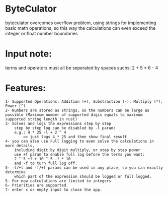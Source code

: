 # ByteCulator
byteculator overcomes overflow problem, using strings for implementing basic math operations, 
so this way the calculations can even exceed the integer or float number boundaries

# Input note:
terms and operators must all be seperated by spaces suchs: 2 + 5 * 6 - 4

# Features:
    1- Supported Operations: Addition (+), Substraction (-), Multiply (*), Power (^)
    2- Numbers are stored as strings, so the numbers can be large as possible (Maximum number of supported digis equals to maximum supported string length in rust)
    3- Solves and logs the expressions step by step
        step by step log can be disabled by -l param:
        e.g.: 4 * 25 -l + 2 ^ 4
            => just logs 4 * 25 and then show final result
    4- you can also use Full logging to even solve the calculations in more details,
        including digit by digit multiply, or step by step power
        use +f param to enable full log before the terms you want:
        2 ^ 5 +f + 10 ^ 5 -f * 10
        and -f to turn full log off.
    5- -l/+l and -f/+f params can be used in any place, so you can exactly determine
        which part of the expression should be logged or full logged.
    5- For now calculations are limited to integers
    6- Priorities are supported.
    7- enter x or empty input to close the app.
    